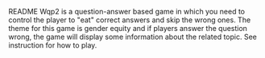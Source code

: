 README
Wqp2 is a question-answer based game in which you need to control the player to "eat" correct answers and skip the wrong ones.
The theme for this game is gender equity and if players answer the question wrong, the game will display some information about the related topic.
See instruction for how to play.
